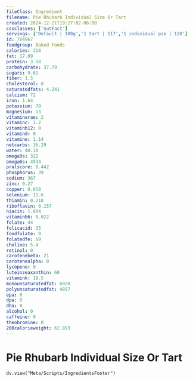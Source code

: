 ```yaml
---
fileClass: Ingredient
filename: Pie Rhubarb Individual Size Or Tart
created: 2024-12-21T19:27:02-06:00
cssclasses: ['nutFact']
servings: ['Default | 100g','1 tart | 117','1 individual pie | 120']
id: 784967
foodgroup: Baked Foods
calories: 318
fat: 17.09
protein: 3.58
carbohydrate: 37.79
sugars: 9.61
fiber: 1.5
cholesterol: 0
saturatedfats: 4.241
calcium: 72
iron: 1.64
potassium: 70
magnesium: 13
vitaminarae: 2
vitaminc: 1.2
vitaminb12: 0
vitamind: 0
vitamine: 1.14
netcarbs: 36.29
water: 40.18
omega3s: 322
omega6s: 4534
pralscore: 0.442
phosphorus: 39
sodium: 367
zinc: 0.27
copper: 0.058
selenium: 11.6
thiamin: 0.218
riboflavin: 0.157
niacin: 1.804
vitaminb6: 0.022
folate: 44
folicacid: 35
foodfolate: 9
folatedfe: 69
choline: 5.4
retinol: 0
carotenebeta: 21
carotenealpha: 0
lycopene: 0
luteinzeaxanthin: 60
vitamink: 19.5
monounsaturatedfat: 6928
polyunsaturatedfat: 4857
epa: 0
dpa: 0
dha: 0
alcohol: 0
caffeine: 0
theobromine: 0
200calorieweight: 62.893
---
```


# Pie Rhubarb Individual Size Or Tart

```dataviewjs
dv.view("Meta/Scripts/IngredientsFooter")
```